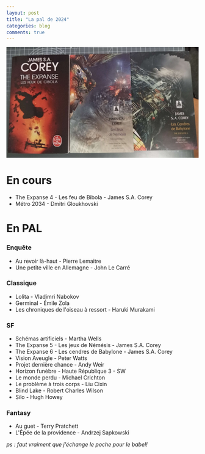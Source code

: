 ```yaml
---
layout: post
title: "La pal de 2024"
categories: blog
comments: true
---
```


![The Expanse](https://github.com/homeostasie/bouquins/raw/master/_pics/blog/2024/the-expanse.jpg)

# En cours 

- The Expanse 4 - Les feu de Bibola - James S.A. Corey
- Métro 2034 - Dmitri Gloukhovski

# En PAL

### Enquête

- Au revoir là-haut - Pierre Lemaitre
- Une petite ville en Allemagne - John Le Carré

### Classique

- Lolita - Vladimri Nabokov
- Germinal - Émile Zola
- Les chroniques de l'oiseau à ressort - Haruki Murakami


### SF

- Schémas artificiels - Martha Wells
- The Expanse 5 - Les jeux de Némésis - James S.A. Corey
- The Expanse 6 - Les cendres de Babylone - James S.A. Corey
- Vision Aveugle - Peter Watts
- Projet dernière chance - Andy Weir
- Horizon funèbre - Haute République 3 - SW
- Le monde perdu - Michael Crichton
- Le problème à trois corps - Liu Cixin
- Blind Lake - Robert Charles Wilson
- Silo - Hugh Howey


### Fantasy

- Au guet - Terry Pratchett 
- L'Épée de la providence - Andrzej Sapkowski

*ps : faut vraiment que j'échange le poche pour le babel!*